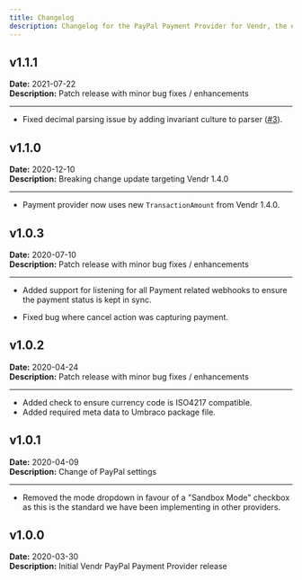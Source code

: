 ```yaml
---
title: Changelog
description: Changelog for the PayPal Payment Provider for Vendr, the eCommerce solution for Umbraco v8+
---
```


## v1.1.1  
**Date:** 2021-07-22    
**Description:** Patch release with minor bug fixes / enhancements 

---  

<changelog>
<changelog-group category="Fixed">  

    
* Fixed decimal parsing issue by adding invariant culture to parser  ([#3](https://github.com/vendrhub/vendr-payment-provider-paypal/issues/3)).


</changelog-group>
</changelog>

## v1.1.0   
**Date:** 2020-12-10    
**Description:** Breaking change update targeting Vendr 1.4.0 

---  

<changelog>
<changelog-group category="Breaking">  

    
* Payment provider now uses new `TransactionAmount` from Vendr 1.4.0.


</changelog-group>
</changelog>

## v1.0.3  
**Date:** 2020-07-10  
**Description:** Patch release with minor bug fixes / enhancements 

--- 

<changelog>
<changelog-group category="Added">  

    
* Added support for listening for all Payment related webhooks to ensure the payment status is kept in sync.


</changelog-group>
<changelog-group category="Fixed">  

    
* Fixed bug where cancel action was capturing payment.


</changelog-group>
</changelog>

## v1.0.2  
**Date:** 2020-04-24  
**Description:** Patch release with minor bug fixes / enhancements 

--- 

<changelog>
<changelog-group category="Added">  

    
* Added check to ensure currency code is ISO4217 compatible.
* Added required meta data to Umbraco package file.


</changelog-group>
</changelog>

## v1.0.1  
**Date:** 2020-04-09  
**Description:** Change of PayPal settings  

--- 

<changelog>
<changelog-group category="Breaking">  

    
* Removed the mode dropdown in favour of a "Sandbox Mode" checkbox as this is the standard we have been implementing in other providers.


</changelog-group>
</changelog>

## v1.0.0  
**Date:** 2020-03-30  
**Description:** Initial Vendr PayPal Payment Provider release  
